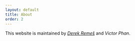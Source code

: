 ```yaml
---
layout: default
title: About
order: 2
---
```


This website is maintained by [*Derek Remeš*](https://www.derekremes.com) and *Victor Phan*.
